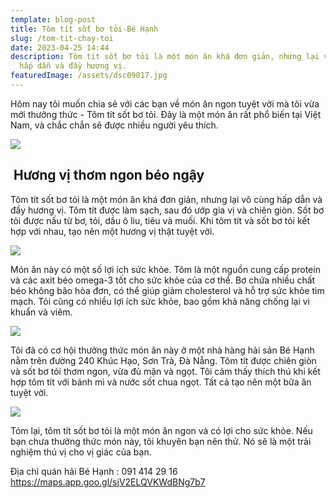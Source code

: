 ```yaml
---
template: blog-post
title: Tôm tít sốt bơ tỏi-Bé Hạnh
slug: /tom-tit-chay-toi
date: 2023-04-25 14:44
description: Tôm tít sốt bơ tỏi là một món ăn khá đơn giản, nhưng lại vô cùng
  hấp dẫn và đầy hương vị.
featuredImage: /assets/dsc09817.jpg
---
```

Hôm nay tôi muốn chia sẻ với các bạn về món ăn ngon tuyệt vời mà tôi vừa mới thưởng thức - Tôm tít sốt bơ tỏi. Đây là một món ăn rất phổ biến tại Việt Nam, và chắc chắn sẽ được nhiều người yêu thích.

![](/assets/dsc09815.jpg)

##  Hương vị thơm ngon béo ngậy

Tôm tít sốt bơ tỏi là một món ăn khá đơn giản, nhưng lại vô cùng hấp dẫn và đầy hương vị. Tôm tít được làm sạch, sau đó ướp gia vị và chiên giòn. Sốt bơ tỏi được nấu từ bơ, tỏi, dầu ô liu, tiêu và muối. Khi tôm tít và sốt bơ tỏi kết hợp với nhau, tạo nên một hương vị thật tuyệt vời.

![](/assets/dsc09811.jpg)

Món ăn này có một số lợi ích sức khỏe. Tôm là một nguồn cung cấp protein và các axit béo omega-3 tốt cho sức khỏe của cơ thể. Bơ chứa nhiều chất béo không bão hòa đơn, có thể giúp giảm cholesterol và hỗ trợ sức khỏe tim mạch. Tỏi cũng có nhiều lợi ích sức khỏe, bao gồm khả năng chống lại vi khuẩn và viêm.

![](/assets/dsc09808.jpg)

Tôi đã có cơ hội thưởng thức món ăn này ở một nhà hàng hải sản Bé Hạnh nằm trên đường 240 Khúc Hạo, Sơn Trà, Đà Nẵng. Tôm tít được chiên giòn và sốt bơ tỏi thơm ngon, vừa đủ mặn và ngọt. Tôi cảm thấy thích thú khi kết hợp tôm tít với bánh mì và nước sốt chua ngọt. Tất cả tạo nên một bữa ăn tuyệt vời.

![](/assets/dsc09817.jpg)

Tóm lại, tôm tít sốt bơ tỏi là một món ăn ngon và có lợi cho sức khỏe. Nếu bạn chưa thưởng thức món này, tôi khuyên bạn nên thử. Nó sẽ là một trải nghiệm thú vị cho vị giác của bạn.

Địa chỉ quán hải Bé Hạnh : 091 414 29 16 https://maps.app.goo.gl/sjV2ELQVKWdBNg7b7
